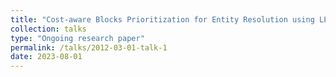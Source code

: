 ```yaml
---
title: "Cost-aware Blocks Prioritization for Entity Resolution using LLMs"
collection: talks
type: "Ongoing research paper"
permalink: /talks/2012-03-01-talk-1
date: 2023-08-01
---
```



